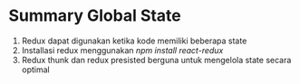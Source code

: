 # Summary Global State

1. Redux dapat digunakan ketika kode memiliki beberapa state
2. Installasi redux menggunakan *npm install react-redux*
3. Redux thunk dan redux presisted berguna untuk mengelola state secara optimal 
